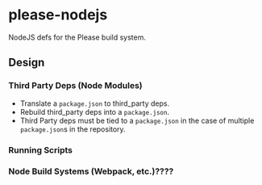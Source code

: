 # please-nodejs

NodeJS defs for the Please build system.

## Design

### Third Party Deps (Node Modules)

 - Translate a `package.json` to third_party deps.
 - Rebuild third_party deps into a `package.json`. 
 - Third Party deps must be tied to a `package.json` in the case of multiple `package.json`s in the repository.
 


### Running Scripts


### Node Build Systems (Webpack, etc.)????
